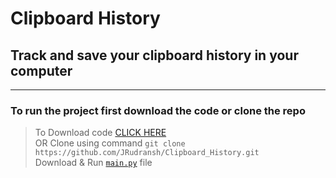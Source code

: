 # Clipboard History
## Track and save your clipboard history in your computer

---

### To run the project first download the code or clone the repo
>To Download code [CLICK HERE](https://github.com/JRudransh/Clipboard_History/archive/master.zip) <br> 
>OR Clone using command `git clone https://github.com/JRudransh/Clipboard_History.git` <br>
>Download & Run [`main.py`](https://github.com/JRudransh/Clipboard_History/blob/master/main.py) file
 
